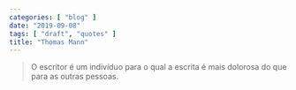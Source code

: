 ```yaml
---
categories: [ "blog" ]
date: "2019-09-08"
tags: [ "draft", "quotes" ]
title: "Thomas Mann"
---
```

> O escritor é um indivíduo para o qual a escrita é mais dolorosa do
que para as outras pessoas.
